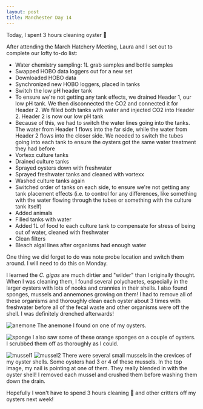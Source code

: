 ```yaml
---
layout: post
title: Manchester Day 14
---
```


Today, I spent 3 hours cleaning oyster :poop:

After attending the March Hatchery Meeting, Laura and I set out to complete our lofty to-do list:

- Water chemistry sampling: 1L grab samples and bottle samples
- Swapped HOBO data loggers out for a new set
- Downloaded HOBO data
- Synchronized new HOBO loggers, placed in tanks
- Switch the low pH header tank
 - To ensure we're not getting any tank effects, we drained Header 1, our low pH tank. We then disconnected the CO2 and connected it for Header 2. We filled both tanks with water and injected CO2 into Header 2. Header 2 is now our low pH tank
 - Because of this, we had to switch the water lines going into the tanks. The water from Header 1 flows into the far side, while the water from Header 2 flows into the closer side. We needed to switch the tubes going into each tank to ensure the oysters got the same water treatment they had before
- Vortexx culture tanks
 - Drained culture tanks
 - Sprayed oysters down with freshwater
 - Sprayed freshwater tanks and cleaned with vortexx
 - Washed culture tanks again
 - Switched order of tanks on each side, to ensure we're not getting any tank placement effects (i.e. to control for any differences, like something with the water flowing through the tubes or something with the culture tank itself)
 - Added animals
 - Filled tanks with water
- Added 1L of food to each culture tank to compensate for stress of being out of water, cleaned with freshwater
- Clean filters
- Bleach algal lines after organisms had enough water

One thing we did forget to do was note probe location and switch them around. I will need to do this on Monday.

I learned the *C. gigas* are much dirtier and "wilder" than I originally thought. When I was cleaning them, I found several polychaetes, especially in the larger oysters with lots of nooks and crannies in their shells. I also found sponges, mussels and annemones growing on them! I had to remove all of these organisms and thoroughly clean each oyster about 3 times with freshwater before all of the fecal waste and other organisms were off the shell. I was definitely drenched afterwards!

![anemone](https://raw.githubusercontent.com/yaaminiv/yaaminiv.github.io/master/images/anemone.JPG)
The anemone I found on one of my oysters.

![sponge](https://raw.githubusercontent.com/yaaminiv/yaaminiv.github.io/master/images/sponge.JPG)
I also saw some of these orange sponges on a couple of oysters. I scrubbed them off as thoroughly as I could.

![mussel1](https://raw.githubusercontent.com/yaaminiv/yaaminiv.github.io/master/images/mussel1.JPG)
![mussel2](https://raw.githubusercontent.com/yaaminiv/yaaminiv.github.io/master/images/mussel2.JPG)
There were several small mussels in the crevices of my oyster shells. Some oysters had 3 or 4 of these mussels. In the top image, my nail is pointing at one of them. They really blended in with the oyster shell! I removed each mussel and crushed them before washing them down the drain.

Hopefully I won't have to spend 3 hours cleaning :poop: and other critters off my oysters next week!
